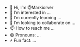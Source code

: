 - 👋 Hi, I’m @Markiorver
- 👀 I’m interested in ...
- 🌱 I’m currently learning ...
- 💞️ I’m looking to collaborate on ...
- 📫 How to reach me ...
- 😄 Pronouns: ...
- ⚡ Fun fact: ...

<!---
Markiorver/Markiorver is a ✨ special ✨ repository because its `README.md` (this file) appears on your GitHub profile.
You can click the Preview link to take a look at your changes.
--->

